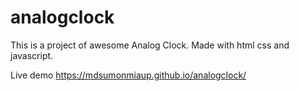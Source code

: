 # analogclock
This is a project of awesome Analog Clock. Made with html css and javascript. 

Live demo https://mdsumonmiaup.github.io/analogclock/
